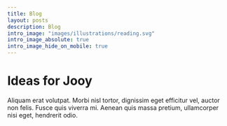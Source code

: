 ```yaml
---
title: Blog
layout: posts
description: Blog
intro_image: "images/illustrations/reading.svg"
intro_image_absolute: true
intro_image_hide_on_mobile: true
---
```


# Ideas for Jooy

Aliquam erat volutpat. Morbi nisl tortor, dignissim eget efficitur vel, auctor non felis. Fusce quis viverra mi. Aenean quis massa pretium, ullamcorper nisi eget, hendrerit odio.
